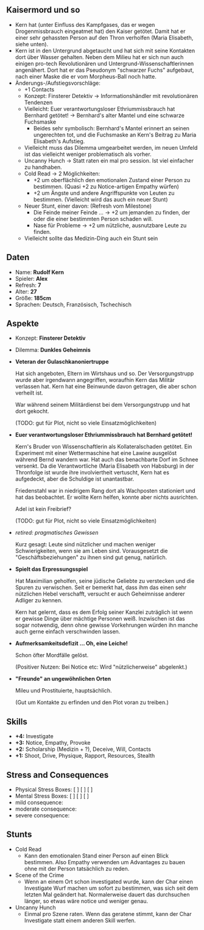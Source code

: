 ## Kaisermord und so

* Kern hat (unter Einfluss des Kampfgases, das er wegen Drogenmissbrauch eingeatmet hat) den Kaiser getötet. Damit hat er einer sehr gehassten Person auf den Thron verholfen (Maria Elisabeth, siehe unten).
* Kern ist in den Untergrund abgetaucht und hat sich mit seine Kontakten dort über Wasser gehalten. Neben dem Milieu hat er sich nun auch einigen pro-tech Revolutionären und Untergrund-Wissenschaftlerinnen angenähert. Dort hat er das Pseudonym "schwarzer Fuchs" aufgebaut, nach einer Maske die er vom Morpheus-Ball noch hatte.
* Änderungs-/Aufstiegsvorschläge:
    * +1 Contacts
    * Konzept: Finsterer Detektiv -> Informationshändler mit revolutionären Tendenzen
    * Vielleicht: Euer verantwortungsloser Ethriummissbrauch hat Bernhard getötet! -> Bernhard's alter Mantel und eine schwarze Fuchsmaske
        * Beides sehr symbolisch: Bernhard's Mantel erinnert an seinen ungerechten tot, und die Fuchsmaske an Kern's Beitrag zu Maria Elisabeth's Aufstieg.
    * Vielleicht muss das Dilemma umgearbeitet werden, im neuen Umfeld ist das vielleicht weniger problematisch als vorher.
    * Uncanny Hunch -> Statt raten ein mal pro session. Ist viel einfacher zu handhaben.
    * Cold Read -> 2 Möglichkeiten:
        * +2 um oberflächlich den emotionalen Zustand einer Person zu bestimmen. (Quasi +2 zu Notice-artigen Empathy würfen)
        * +2 um Ängste und andere Angriffspunkte von Leuten zu bestimmen. (Vielleicht wird das auch ein neuer Stunt)
    * Neuer Stunt, einer davon: (Refresh vom Milestone)
        * Die Feinde meiner Feinde … -> +2 um jemanden zu finden, der oder die einer bestimmten Person schaden will.
        * Nase für Probleme -> +2 um nützliche, ausnutzbare Leute zu finden.
    * Vielleicht sollte das Medizin-Ding auch ein Stunt sein

## Daten

* Name: **Rudolf Kern**
* Spieler: **Alex**
* Refresh: **7**
* Alter: **27**
* Größe: **185cm**
* Sprachen: Deutsch, Französisch, Tschechisch

## Aspekte

* Konzept: **Finsterer Detektiv**
* Dilemma: **Dunkles Geheimnis**
* **Veteran der Gulaschkanoniertruppe**

  Hat sich angeboten, Eltern im Wirtshaus und so. Der Versorgungstrupp wurde aber irgendwann angegriffen, woraufhin Kern das Militär verlassen hat. Kern hat eine Beinwunde davon getragen, die aber schon verheilt ist.

  War während seinem Militärdienst bei dem Versorgungstrupp und hat dort gekocht.

  (TODO: gut für Plot, nicht so viele Einsatzmöglichkeiten)

* **Euer verantwortungsloser Ethriummissbrauch hat Bernhard getötet!**

  Kern's Bruder von Wissenschaftlerin als Kollateralschaden getötet. Ein Experiment mit einer Wettermaschine hat eine Lawine ausgelöst während Bernd wandern war. Hat auch das benachbarte Dorf im Schnee versenkt. Da die Verantwortliche (Maria Elisabeth von Habsburg) in der Thronfolge ist wurde ihre involviertheit vertuscht, Kern hat es aufgedeckt, aber die Schuldige ist unantastbar.

  Friedenstahl war in niedrigem Rang dort als Wachposten stationiert und hat das beobachtet. Er wollte Kern helfen, konnte aber nichts ausrichten.

  Adel ist kein Freibrief?

  (TODO: gut für Plot, nicht so viele Einsatzmöglichkeiten)

* *retired: pragmatisches Gewissen*

  Kurz gesagt: Leute sind nützlicher und machen weniger Schwierigkeiten, wenn sie am Leben sind. Vorausgesetzt die "Geschäftsbeziehungen" zu ihnen sind gut genug, natürlich.

* **Spielt das Erpressungsspiel**

  Hat Maximilian geholfen, seine jüdische Geliebte zu verstecken und die Spuren zu verwischen. Seit er bemerkt hat, dass ihm das einen sehr nützlichen Hebel verschafft, versucht er auch Geheimnisse anderer Adliger zu kennen.

  Kern hat gelernt, dass es dem Erfolg seiner Kanzlei zuträglich ist wenn er gewisse Dinge über mächtige Personen weiß. Inzwischen ist das sogar notwendig, denn ohne gewisse Vorkehrungen würden ihn manche auch gerne einfach verschwinden lassen.

* **Aufmerksamkeitsdefizit … Oh, eine Leiche!**

  Schon öfter Mordfälle gelöst.

  (Positiver Nutzen: Bei Notice etc: Wird "nützlicherweise" abgelenkt.)

* **"Freunde" an ungewöhnlichen Orten**

  Mileu und Prostituierte, hauptsächlich.

  (Gut um Kontakte zu erfinden und den Plot voran zu treiben.)


## Skills

* **+4:** Investigate
* **+3:** Notice, Empathy, Provoke
* **+2:** Scholarship (Medizin + ?), Deceive, Will, Contacts
* **+1:** Shoot, Drive, Physique, Rapport, Resources, Stealth

## Stress and Consequences

* Physical Stress Boxes: [ ] [ ] [ ]
* Mental Stress Boxes: [ ] [ ] [ ]
* mild consequence:
* moderate consequence:
* severe consequence:

## Stunts

* Cold Read
    * Kann den emotionalen Stand einer Person auf einen Blick bestimmen. Also Empathy verwenden um Advantages zu bauen ohne mit der Person tatsächlich zu reden.
* Scene of the Crime
    * Wenn an einem Ort schon investigated wurde, kann der Char einen Investigate Wurf machen um sofort zu bestimmen, was sich seit dem letzten Mal geändert hat. Normalerweise dauert das durchsuchen länger, so etwas wäre notice und weniger genau.
* Uncanny Hunch
    * Einmal pro Szene raten. Wenn das geratene stimmt, kann der Char Investigate statt einem anderen Skill werfen.

